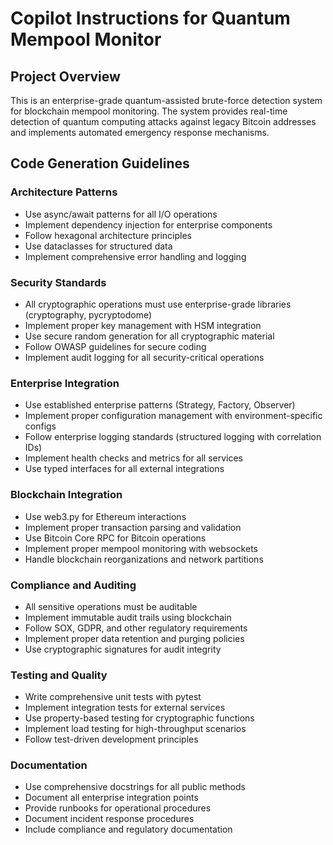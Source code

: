 # Copilot Instructions for Quantum Mempool Monitor

<!-- Use this file to provide workspace-specific custom instructions to Copilot. For more details, visit https://code.visualstudio.com/docs/copilot/copilot-customization#_use-a-githubcopilotinstructionsmd-file -->

## Project Overview
This is an enterprise-grade quantum-assisted brute-force detection system for blockchain mempool monitoring. The system provides real-time detection of quantum computing attacks against legacy Bitcoin addresses and implements automated emergency response mechanisms.

## Code Generation Guidelines

### Architecture Patterns
- Use async/await patterns for all I/O operations
- Implement dependency injection for enterprise components
- Follow hexagonal architecture principles
- Use dataclasses for structured data
- Implement comprehensive error handling and logging

### Security Standards
- All cryptographic operations must use enterprise-grade libraries (cryptography, pycryptodome)
- Implement proper key management with HSM integration
- Use secure random generation for all cryptographic material
- Follow OWASP guidelines for secure coding
- Implement audit logging for all security-critical operations

### Enterprise Integration
- Use established enterprise patterns (Strategy, Factory, Observer)
- Implement proper configuration management with environment-specific configs
- Follow enterprise logging standards (structured logging with correlation IDs)
- Implement health checks and metrics for all services
- Use typed interfaces for all external integrations

### Blockchain Integration
- Use web3.py for Ethereum interactions
- Implement proper transaction parsing and validation
- Use Bitcoin Core RPC for Bitcoin operations
- Implement proper mempool monitoring with websockets
- Handle blockchain reorganizations and network partitions

### Compliance and Auditing
- All sensitive operations must be auditable
- Implement immutable audit trails using blockchain
- Follow SOX, GDPR, and other regulatory requirements
- Implement proper data retention and purging policies
- Use cryptographic signatures for audit integrity

### Testing and Quality
- Write comprehensive unit tests with pytest
- Implement integration tests for external services
- Use property-based testing for cryptographic functions
- Implement load testing for high-throughput scenarios
- Follow test-driven development principles

### Documentation
- Use comprehensive docstrings for all public methods
- Document all enterprise integration points
- Provide runbooks for operational procedures
- Document incident response procedures
- Include compliance and regulatory documentation
